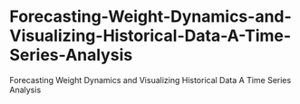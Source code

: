 # Forecasting-Weight-Dynamics-and-Visualizing-Historical-Data-A-Time-Series-Analysis
Forecasting Weight Dynamics and Visualizing Historical Data A Time Series Analysis
